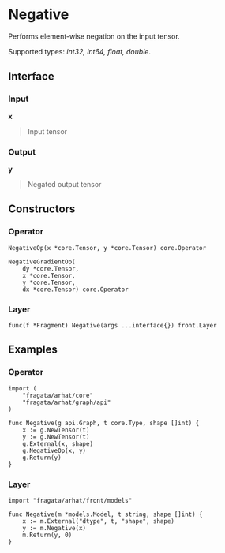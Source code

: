 
# Negative

Performs element-wise negation on the input tensor.

Supported types: *int32, int64, float, double*.

## Interface

### Input

**x**

>Input tensor

### Output

**y**

>Negated output tensor

## Constructors

### Operator


```
NegativeOp(x *core.Tensor, y *core.Tensor) core.Operator

NegativeGradientOp(
    dy *core.Tensor,
    x *core.Tensor,
    y *core.Tensor,
    dx *core.Tensor) core.Operator
```


### Layer


```
func(f *Fragment) Negative(args ...interface{}) front.Layer
```


## Examples

### Operator


```
import (
    "fragata/arhat/core"
    "fragata/arhat/graph/api"
)

func Negative(g api.Graph, t core.Type, shape []int) {
    x := g.NewTensor(t)
    y := g.NewTensor(t)
    g.External(x, shape)
    g.NegativeOp(x, y)
    g.Return(y)
}
```


### Layer


```
import "fragata/arhat/front/models"

func Negative(m *models.Model, t string, shape []int) {
    x := m.External("dtype", t, "shape", shape)
    y := m.Negative(x)
    m.Return(y, 0)
}
```

